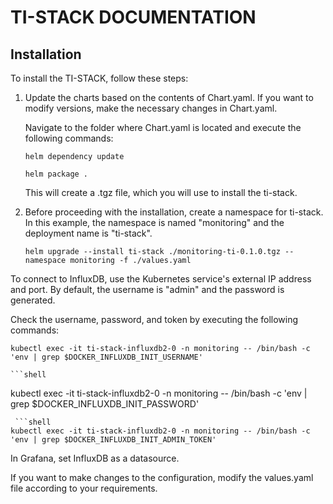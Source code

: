 # TI-STACK DOCUMENTATION

## Installation
To install the TI-STACK, follow these steps:

1. Update the charts based on the contents of Chart.yaml. If you want to modify versions, make the necessary changes in Chart.yaml.

   Navigate to the folder where Chart.yaml is located and execute the following commands:
   
   ```shell
   helm dependency update
   ```
   ```shell
   helm package .
   ```
   
   This will create a .tgz file, which you will use to install the ti-stack.

2. Before proceeding with the installation, create a namespace for ti-stack. In this example, the namespace is named "monitoring" and the deployment name is "ti-stack".

   ```shell
   helm upgrade --install ti-stack ./monitoring-ti-0.1.0.tgz --namespace monitoring -f ./values.yaml
   ```

To connect to InfluxDB, use the Kubernetes service's external IP address and port. By default, the username is "admin" and the password is generated.

Check the username, password, and token by executing the following commands:

   ```shell
   kubectl exec -it ti-stack-influxdb2-0 -n monitoring -- /bin/bash -c 'env | grep $DOCKER_INFLUXDB_INIT_USERNAME'
   ```
    ```shell
   kubectl exec -it ti-stack-influxdb2-0 -n monitoring -- /bin/bash -c 'env | grep $DOCKER_INFLUXDB_INIT_PASSWORD'
   ```
    ```shell
   kubectl exec -it ti-stack-influxdb2-0 -n monitoring -- /bin/bash -c 'env | grep $DOCKER_INFLUXDB_INIT_ADMIN_TOKEN'
   ```

In Grafana, set InfluxDB as a datasource.

If you want to make changes to the configuration, modify the values.yaml file according to your requirements.
